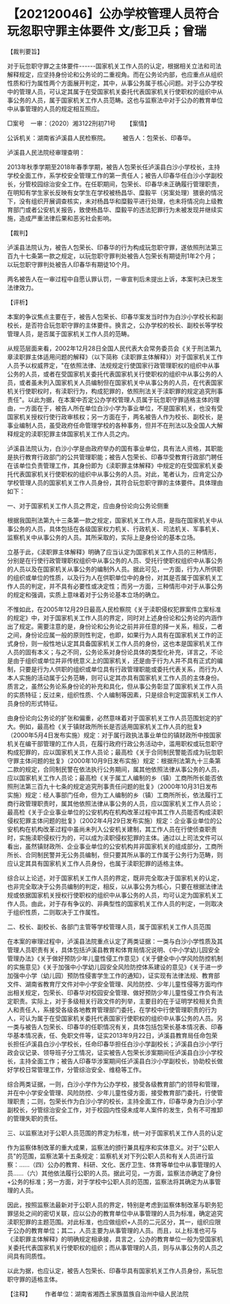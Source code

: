 # 【202120046】公办学校管理人员符合玩忽职守罪主体要件 文/彭卫兵；曾瑞

【裁判要旨】

对于玩忽职守罪之主体要件------国家机关工作人员的认定，根据相关立法和司法解释规定，应坚持身份论和公务论的二重视角。而在公务论内部，也应重点从组织性质和行为属性两个方面展开判定，其中，从事公务属于核心问题。对于公办学校中的管理人员，可认定其属于在受国家机关委托代表国家机关行使职权的组织中从事公务的人员，属于国家机关工作人员范畴。这也与监察法中对于公办的教育单位中从事管理的人员的规定相互照应。

□案号　一审：（2020）湘3122刑初71号 　　【案情】

公诉机关：湖南省泸溪县人民检察院。 　　被告人：包荣长、印春华。

泸溪县人民法院经审理查明：

2013年秋季学期至2018年春季学期，被告人包荣长任泸溪县白沙小学校长，主持学校全面工作，系学校安全管理工作的第一责任人；被告人印春华任白沙小学副校长，分管校园综治安全工作。在任职期间，包荣长、印春华未正确履行管理职责，在明知有学生家长反映有女学生在学校被杨昌华、糜毅平（另案处理）猥亵的情况下，没有组织开展调查核实，未对杨昌华和糜毅平进行处理，也未将情况向上级教育部门或者公安机关报告，致使杨昌华、糜毅平的违法犯罪行为未被发现并继续实施，造成严重法律后果和恶劣社会影响。

【裁判】

泸溪县法院认为，被告人包荣长、印春华的行为构成玩忽职守罪，遂依照刑法第三百九十七条第一款之规定，以玩忽职守罪判处被告人包荣长有期徒刑1年2个月；以玩忽职守罪判处被告人印春华有期徒10个月。

两名被告人在一审过程中自愿认罪认罚，一审宣判后未提出上诉，本案判决已发生法律效力。

【评析】

本案的争议焦点主要在于，被告人包荣长、印春华案发当时作为白沙小学校长和副校长，是否符合玩忽职守罪的主体要件。换言之，公办学校的校长、副校长等学校管理人员，是否属于国家机关工作人员的范畴。

从规范层面来看，2002年12月28日全国人民代表大会常务委员会《关于刑法第九章渎职罪主体适用问题的解释》（以下简称《渎职罪主体解释》）对于国家机关工作人员予以权威界定，"在依照法律、法规规定行使国家行政管理职权的组织中从事公务的人员，或者在受国家机关委托代表国家机关行使职权的组织中从事公务的人员，或者虽未列入国家机关人员编制但在国家机关中从事公务的人员，在代表国家机关行使职权时，有渎职行为，构成犯罪的，依照刑法关于渎职罪的规定追究刑事责任"。以此为据，在本案中否定公办学校管理人员属于玩忽职守罪适格主体的理由，一方面在于，被告人所在单位白沙小学为事业单位，不是国家机关，也没有受国家机关授权行使行政审核权；另一方面在于，两名被告人作为校长、副校长，是事业编制人员，虽受政府任命管理学校的各种事务，但并不在刑法以及全国人大解释规定的渎职犯罪主体国家机关工作人员之内。

泸溪县法院认为，白沙小学是由政府举办的国有事业单位，具有法人资格，其职能是执行教育行政部门的公共管理职能；被告人包荣长、印春华受教育行政部门聘任在该单位负责管理工作，其身份即为《渎职罪主体解释》中规定的在受国家机关委托代表国家机关行使职权的组织中从事公务的人员。对此，笔者认为，应肯定公办学校管理人员的国家机关工作人员身份，其符合玩忽职守罪的主体要件。具体理由如下：

一、对于国家机关工作人员之界定，应由身份论向公务论侧重

根据我国刑法第九十三条第一款之规定，国家机关工作人员，是指在国家机关中从事公务的人员，具体包括在各级国家权力机关、行政机关、司法机关、军事机关、监察机关中从事公务的人员。其所采取的，实际上是身份论的基本立场。

立基于此，《渎职罪主体解释》明确了应当认定为国家机关工作人员的三种情形，分别是在行使行政管理职权组织中从事公务的人员、受托行使职权组织中从事公务的人员以及在国家机关从事公务的编制外人员。据此可见，一方面，行为人所供职的组织或单位的性质，以及行为人在供职单位中的身份，对其是否属于国家机关工作人员的判定，并不具有必要性或决定性；而另一方面，三种情形中对于从事公务的规定和强调，实质上意味着对于公务论基本立场的确立。

不惟如此，在2005年12月29日最高人民检察院《关于渎职侵权犯罪案件立案标准的规定》中，对于国家机关工作人员的界定，同时对上述身份论和公务论的内涵作出了规定。需要注意的是，身份论和公务论之前并非任意的择一关系，相反，二者之间，身份论应属一般的原则性判定，也即，如果行为人具有在国家机关工作的正式身份，则一般性地认定其具备国家机关工作人员的身份，这也本是国家机关工作人员的固有本义；与之不同，公务论系对身份论具体的类型化补充，详言之，不论是由于组织或单位并非传统意义上的国家机关，还是由于行为人并不具有正式的编制，只要是行为人供职的组织或单位具有行政管理职能或委托代表关系，而行为人本人实施的活动属于公务范畴，则可认定其亦具有国家机关工作人员的主体身份。质言之，虽然公务论系身份论的补充和具化，但从事公务彰显了国家机关工作人员的实质特征；反过来，组织性质、个人编制等因素，只是综合判定国家机关工作人员身份的形式特征。

由身份论向公务论的扩张和偏重，必然意味着对于国家机关工作人员范围划定的扩大。例如，最高检《关于镇财政所所长是否适用国家机关工作人员的批复》（2000年5月4日发布实施）规定：对于属行政执法事业单位的镇财政所中按国家机关在编干部管理的工作人员，在履行政府行政公务活动中，滥用职权或玩忽职守构成犯罪的，应以国家机关工作人员论；最高检《关于合同制民警能否成为玩忽职守罪主体问题的批复》（2000年10月9日发布实施）规定：根据刑法第九十三条第二款的规定，合同制民警在依法执行公务期间，属其他依照法律从事公务的人员，应以国家机关工作人员论；最高检《关于属工人编制的乡（镇）工商所所长能否依照刑法第三百九十七条的规定追究刑事责任问题的批复》（2000年10月31日发布实施）规定：经人事部门任命，但为工人编制的乡（镇）工商所所长，依法履行工商行政管理职责时，属其他依照法律从事公务的人员，应以国家机关工作人员论；最高检《关于企业事业单位的公安机构在机构改革过程中其工作人员能否构成渎职侵权犯罪主体问题的批复》（2002年4月29日发布实施）规定：企业事业单位的公安机构在机构改革过程中虽尚未列入公安机关建制，其工作人员在行使侦查职责时，实施渎职侵权行为的，可以成为渎职侵权犯罪的主体。通过以上司法文件可以看出，虽然镇财政所、企业事业单位的公安机构并非国家机关的组成部分，工商所所长、合同制民警并无公务员编制，但只要其所从事的工作属于公务行为范畴，则应认定其具有国家机关工作人员身份，也属于渎职犯罪的适格主体。

综合以上论述，对于国家机关工作人员的界定，既非完全取决于国家机关的认定，也非完全取决于公务员编制的判定，相反，以从事公务为核心，只要在根据法律法规或依据国家机关授权行使职权的组织中从事公务的人员，均可认定为国家机关工作人员。由此，对于存有争议的、非典型性的国家机关工作人员的判定，一则取决于组织性质，二则取决于工作属性。

二、校长、副校长、各部门主管等学校管理人员，属于国家机关工作人员范围

在本案的审理过程中，泸溪县法院重点认定了两类证据：一类与白沙小学性质及其管理人员职责有关，具体包括泸溪县教育和体育局情况说明、《中小学幼儿园安全管理办法》《关于做好预防少年儿童性侵工作意见》《关于健全中小学风险防控机制的实施意见》《关于加强中小学幼儿园安全风险防控体系建设的意见》《关于进一步加强中小学（幼儿园）预防性侵害学生工作的通知》，证实现有法律法规、教育部文件、湖南省教育厅文件对中小学安全管理、风险防控、少年儿童性侵等方面均作出相关规定，包荣长、印春华对校园安全管理、做好预防少年儿童性侵工作负有法定职责。实际上，对于多级相关行政文件的列举，主要目的在于证明学校相关负责人和责任人，系接受各级各地教育管理部门委托，在学校中行使管理职责的行为人，可认为属于在受国家机关委托代表国家行使职权的组织中从事公务的人员。另一类与被告人包荣长、印春华的任职情况有关，具体包括包荣长基本情况表、印春华基本情况表，任、免职文件等，证实2013年9月22日，泸溪县教育局任命包荣长担任泸溪县白沙小学校长，任命印春华担任白沙小学副校长；泸溪县白沙小学行政会议记录、领导班子分工情况，证实被告人包荣长涉案期间任泸溪县白沙小学校长，主持全面工作；被告人印春华涉案期间任泸溪县白沙小学副校长，协助校长做好学校日常管理工作，分管综治安全、维稳等工作。

综合两类证据，一则，白沙小学作为公办学校，接受各级教育部门的领导和管理，并在中小学安全管理、风险防控、少年儿童性侵方面，接受教育部门委托，行使管理职责；二则，包荣长作为白沙小学的校长，主持全面工作，印春华身为白沙小学副校长，分管综治安全工作，对于校园内性侵未成年人案件的发生，负有不可推卸的管理失职的责任。

三、以监察法对于公职人员范围的界定为标准，统一对于国家机关工作人员的认定

作为监察体制改革的重大成果，监察法的颁行兼具程序和实体意义。对于"公职人员"的范围，监察法第十五条规定：监察机关对下列公职人员和有关人员进行监察：......（四）公办的教育、科研、文化、医疗卫生、体育等单位中从事管理的人员......（六）其他依法履行公职的人员。据此可见，一方面，监察法亦确定了身份+公务的标准；另一方面，对于学校中公职人员的范围，监察法将其确定为从事管理的人员。

因此，按照监察法最新对于公职人员的界定，特别是考虑到监察体制改革与职务犯罪惩处之间的密切关联，应以公办的教育单位中从事管理的人员为标准，确定追究渎职犯罪的主题范围。对此标准，也应做组织+人员的二元区分，其一，组织应限于公办的教育单位；其二，人员主要为从事管理的人员。而且，以上标准也可与《渎职罪主体解释》的明确规定相承接，具言之，公办的教育单位一般为受国家机关委托代表国家机关行使职权的组织；而从事管理的人员，则与从事公务的人员之间具有同质性。

以此为据，也应认定，被告人包荣长、印春华具有国家机关工作人员身份，系玩忽职守罪的适格主体。

【注释】 　　作者单位：湖南省湘西土家族苗族自治州中级人民法院